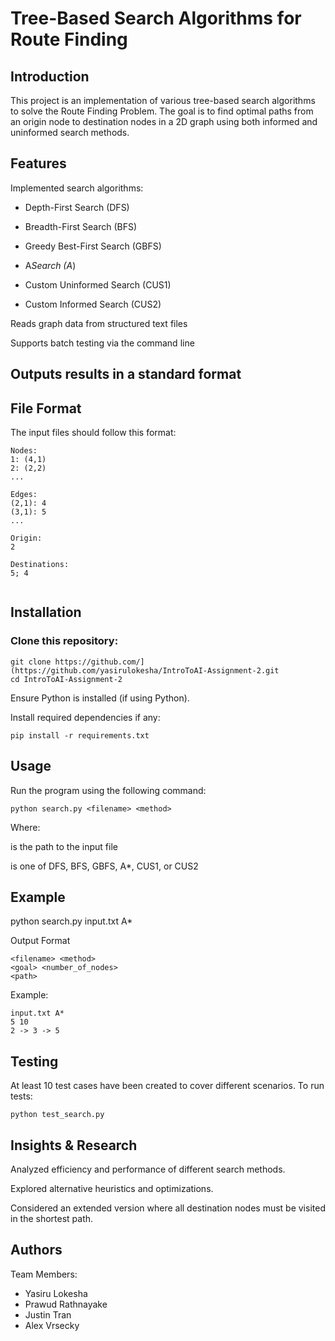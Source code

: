 # Tree-Based Search Algorithms for Route Finding

## Introduction

This project is an implementation of various tree-based search algorithms to solve the Route Finding Problem. The goal is to find optimal paths from an origin node to destination nodes in a 2D graph using both informed and uninformed search methods.

## Features

Implemented search algorithms:

- Depth-First Search (DFS)

- Breadth-First Search (BFS)

- Greedy Best-First Search (GBFS)

- A*Search (A*)

- Custom Uninformed Search (CUS1)

- Custom Informed Search (CUS2)

Reads graph data from structured text files

Supports batch testing via the command line

## Outputs results in a standard format

## File Format

The input files should follow this format:

```
Nodes:
1: (4,1)
2: (2,2)
...

Edges:
(2,1): 4
(3,1): 5
...

Origin:
2

Destinations:
5; 4
  
```
  
## Installation

### Clone this repository:
```
git clone https://github.com/](https://github.com/yasirulokesha/IntroToAI-Assignment-2.git
cd IntroToAI-Assignment-2
```

Ensure Python is installed (if using Python).

Install required dependencies if any:
```
pip install -r requirements.txt
```

## Usage

Run the program using the following command:

```
python search.py <filename> <method>
```

Where:

<filename> is the path to the input file

<method> is one of DFS, BFS, GBFS, A*, CUS1, or CUS2

## Example

python search.py input.txt A*

Output Format
```
<filename> <method>
<goal> <number_of_nodes>
<path>
```
Example:
```
input.txt A*
5 10
2 -> 3 -> 5
```

## Testing

At least 10 test cases have been created to cover different scenarios. To run tests:
```
python test_search.py
```

## Insights & Research

Analyzed efficiency and performance of different search methods.

Explored alternative heuristics and optimizations.

Considered an extended version where all destination nodes must be visited in the shortest path.

## Authors

Team Members: 
- Yasiru Lokesha 
- Prawud Rathnayake 
- Justin Tran
- Alex Vrsecky
